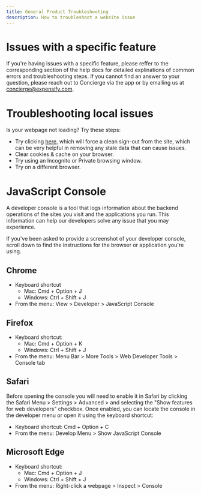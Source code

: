 ```yaml
---
title: General Product Troubleshooting
description: How to troubleshoot a website issue
---
```

<!-- The lines above are required by Jekyll to process the .md file -->

# Issues with a specific feature
If you're having issues with a specific feature, please reffer to the corresponding section of the help docs for detailed explinations of common errors and troubleshooting steps. If you cannot find an answer to your question, please reach out to Concierge via the app or by emailing us at concierge@expensify.com.

# Troubleshooting local issues
Is your webpage not loading? Try these steps:
- Try clicking [here](https://www.expensify.com/signout.php?clean=true), which will force a clean sign-out from the site, which can be very helpful in removing any stale data that can cause issues.
- Clear cookies & cache on your browser.
- Try using an Incognito or Private browsing window.
- Try on a different browser.

# JavaScript Console
A developer console is a tool that logs information about the backend operations of the sites you visit and the applications you run. This information can help our developers solve any issue that you may experience.

If you've been asked to provide a screenshot of your developer console, scroll down to find the instructions for the browser or application you're using.

## Chrome 

- Keyboard shortcut 
  - Mac: Cmd + Option + J
  - Windows: Ctrl + Shift + J
- From the menu: View > Developer > JavaScript Console

## Firefox

- Keyboard shortcut: 
  - Mac: Cmd + Option + K
  - Windows: Ctrl + Shift + J
- From the menu: Menu Bar > More Tools > Web Developer Tools > Console tab

## Safari
 
Before opening the console you will need to enable it in Safari by clicking the Safari Menu > Settings > Advanced > and selecting the "Show features for web developers" checkbox. Once enabled, you can locate the console in the developer menu or open it using the keyboard shortcut:

- Keyboard shortcut: Cmd + Option + C
- From the menu: Develop Menu > Show JavaScript Console

## Microsoft Edge 

- Keyboard shortcut:
  - Mac: Cmd + Option + J
  - Windows: Ctrl + Shift + J 
- From the menu: Right-click a webpage > Inspect > Console
